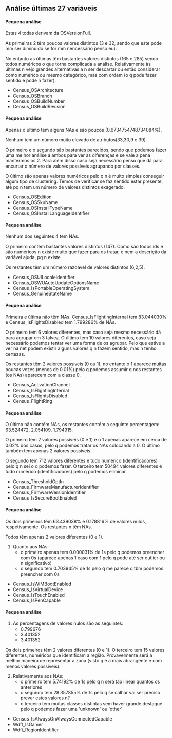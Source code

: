 ## Análise últimas 27 variáveis

#### Pequena análise 
Estas 4 todas derivam da OSVersionFull.

As primeiras 2 têm poucos valores distintos (3 e 32, sendo que este pode mm ser diminuido se for mm nencessário penso eu). 

No entanto as últimas têm bastantes valores distintos (165 e 285) sendo todos numéricos o que torna complicada a análise. Relativamente às últimas n vejo grandes alternativas a n ser descartar ou então considerar como numérico ou mesmo categórico, mas com ordem (o q pode fazer sentido e pode n fazer).

- Census_OSArchitecture
- Census_OSBranch
- Census_OSBuildNumber
- Census_OSBuildRevision

#### Pequena análise
Apenas o último tem alguns NAs e são poucos (0.6734754748734084%).

Nenhum tem um número muito elevado de atributos(33,30,9 e 39).

O primeiro e o segundo são bastantes parecidos, sendo que podemos fazer uma melhor análise a ambos para ver as diferenças e se vale a pena mantermos os 2. Para além disso caso seja necessário penso que dá para encurtar o número de valores possíveis agrupando por classes.

O último são apenas valores numéricos pelo q n é muito simples conseguir algum tipo de clustering. Temos de verificar se faz sentido estar presente, até pq n tem um número de valores distintos exagerado.

- Census_OSEdition
- Census_OSSkuName 
- Census_OSInstallTypeName 
- Census_OSInstallLanguageIdentifier

#### Pequena análise

Nenhum dos seguintes 4 tem NAs.

O primeiro contém bastantes valores distintos (147). Como são todos ids e são numéricos n existe muito que fazer para os tratar, e nem a descrição da variável ajuda, pq n existe.

Os restantes têm um número razoável de valores distintos (6,2,5).

- Census_OSUILocaleIdentifier 
- Census_OSWUAutoUpdateOptionsName 
- Census_IsPortableOperatingSystem 
- Census_GenuineStateName 

#### Pequena análise
Primeira e última não têm NAs. Census_IsFlightingInternal tem 83.044030% e Census_IsFlightsDisabled tem 1.799286% de NAs.

O primeiro tem 6 valores diferentes, mas caso seja mesmo necessário dá para agrupar em 3 talvez.
O último tem 10 valores diferentes, caso seja necessário podemos tentar ver uma forma de os agrupar. Pelo que estive a ver na net podem existir alguns valores q n fazem sentido, mas n tenho certezas.

Os restantes têm 2 valores possíveis (0 ou 1), no entanto o 1 aparece muitas poucas vezes (menos de 0.01%) pelo q podemos assumir q nos restantes (os NAs) aparecem com a classe 0.


- Census_ActivationChannel
- Census_IsFlightingInternal
- Census_IsFlightsDisabled
- Census_FlightRing


#### Pequena análise

O último não contém NAs, os restantes contém a seguinte percentagem: 63.524472, 2.054109, 1.794915.

O primeiro tem 2 valores possíveis (0 e 1) e o 1 apenas aparece em cerca de 0.02% dos casos, pelo q podemos tratar os NAs colocando a 0. O último também tem apenas 2 valores possíveis.

O segundo tem 712 valores diferentes e tudo numérico (identificadores) pelo q n sei o q podemos fazer.
O terceiro tem 50494 valores diferentes e tudo numérico (identificadores) pelo q podemos eliminar.

- Census_ThresholdOptIn
- Census_FirmwareManufacturerIdentifier
- Census_FirmwareVersionIdentifier
- Census_IsSecureBootEnabled

#### Pequena análise

Os dois primeiros têm 63.439038% e 0.178816% de valores nulos, respetivamente. Os restantes n têm NAs.

Todos têm apenas 2 valores diferentes (0 e 1).

1. Quanto aos NAs:
    - o primeiro apenas tem 0.000031% de 1s pelo q podemos preencher com 0s (aparece apenas 1 caso com 1 pelo q pode até ser outlier ou n significativo)
    - o segundo tem 0.703945% de 1s pelo q me parece q tbm podemos preencher com 0s


- Census_IsWIMBootEnabled
- Census_IsVirtualDevice
- Census_IsTouchEnabled
- Census_IsPenCapable

#### Pequena análise

1. As percentagens de valores nulos são as seguintes:
    - 0.799676
    - 3.401352
    - 3.401352

Os dois primeiros têm 2 valores diferentes (0 e 1). O terceiro tem 15 valores diferentes, numéricos que identificam a região. Provavelmente será a melhor maneira de representar a zona (visto q é a mais abrangente e com menos valores possíveis).

2. Relativamente aos NAs:
    - o primeiro tem 5.74192% de 1s pelo q n será tão linear quantos os anteriores
    - o segundo tem 28.357855% de 1s pelo q se calhar vai ser preciso prever estes valores n?
    - o terceiro tem muitas classes distintas sem haver grande destaque pelo q podemos fazer uma 'unknown' ou 'other'


- Census_IsAlwaysOnAlwaysConnectedCapable
- Wdft_IsGamer
- Wdft_RegionIdentifier